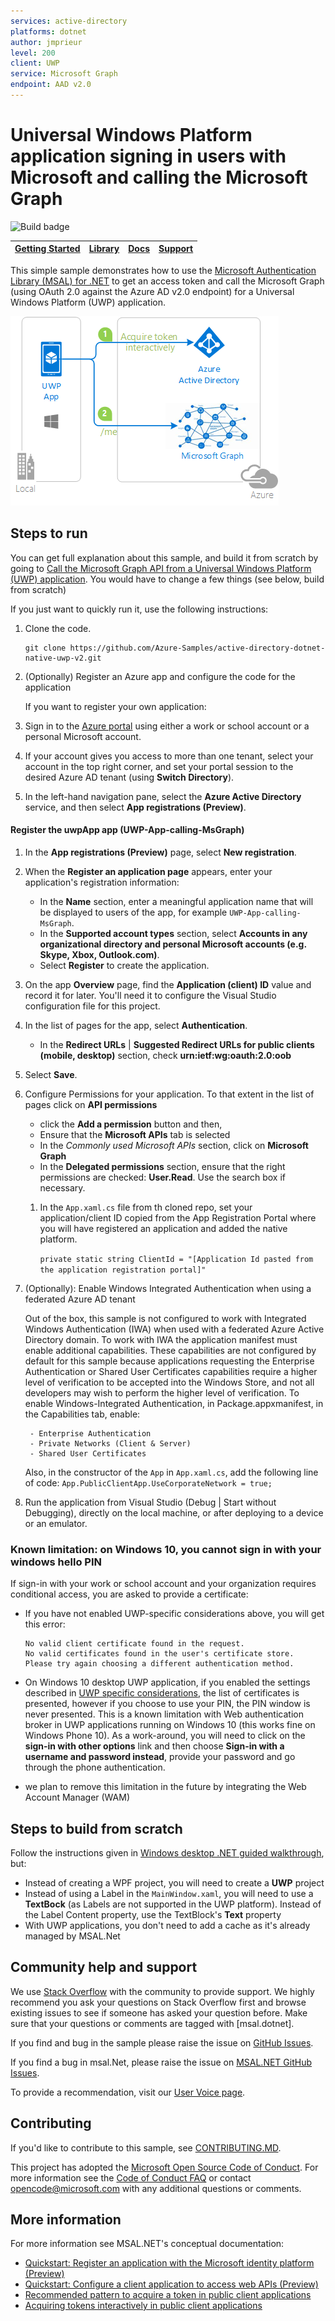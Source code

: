 ```yaml
---
services: active-directory
platforms: dotnet
author: jmprieur
level: 200
client: UWP 
service: Microsoft Graph
endpoint: AAD v2.0
---
```

# Universal Windows Platform application signing in users with Microsoft and calling the Microsoft Graph

![Build badge](https://identitydivision.visualstudio.com/_apis/public/build/definitions/a7934fdd-dcde-4492-a406-7fad6ac00e17/485/badge)

| [Getting Started](https://docs.microsoft.com/en-us/azure/active-directory/develop/quickstart-v2-uwp)| [Library](https://github.com/AzureAD/microsoft-authentication-library-for-dotnet/wiki) | [Docs](https://aka.ms/aadv2) | [Support](README.md#community-help-and-support)
| --- | --- | --- | --- |

This simple sample demonstrates how to use the [Microsoft Authentication Library (MSAL) for .NET](https://github.com/AzureAD/microsoft-authentication-library-for-dotnet) to get an access token and call the Microsoft Graph (using OAuth 2.0 against the Azure AD v2.0 endpoint) for a Universal Windows Platform (UWP) application.

![Topology](ReadmeFiles/Topology.png)

## Steps to run

You can get full explanation about this sample, and build it from scratch by going to [Call the Microsoft Graph API from a Universal Windows Platform (UWP) application](https://docs.microsoft.com/en-us/azure/active-directory/develop/quickstart-v2-uwp).
You would have to change a few things (see below, build from scratch)

If you just want to quickly run it, use the following instructions:

1. Clone the code.

   ```Shell
   git clone https://github.com/Azure-Samples/active-directory-dotnet-native-uwp-v2.git
   ```

1. (Optionally) Register an Azure app and configure the code for the application 

   If you want to register your own application:
1. Sign in to the [Azure portal](https://portal.azure.com) using either a work or school account or a personal Microsoft account.
1. If your account gives you access to more than one tenant, select your account in the top right corner, and set your portal session to the desired Azure AD tenant
   (using **Switch Directory**).
1. In the left-hand navigation pane, select the **Azure Active Directory** service, and then select **App registrations (Preview)**.

#### Register the uwpApp app (UWP-App-calling-MsGraph)

1. In the **App registrations (Preview)** page, select **New registration**.
1. When the **Register an application page** appears, enter your application's registration information:
   - In the **Name** section, enter a meaningful application name that will be displayed to users of the app, for example `UWP-App-calling-MsGraph`.
   - In the **Supported account types** section, select **Accounts in any organizational directory and personal Microsoft accounts (e.g. Skype, Xbox, Outlook.com)**.
    - Select **Register** to create the application.
1. On the app **Overview** page, find the **Application (client) ID** value and record it for later. You'll need it to configure the Visual Studio configuration file for this project.
1. In the list of pages for the app, select **Authentication**.
   - In the **Redirect URLs** | **Suggested Redirect URLs for public clients (mobile, desktop)** section, check **urn:ietf:wg:oauth:2.0:oob**
 1. Select **Save**.
1. Configure Permissions for your application. To that extent in the list of pages click on **API permissions**
   - click the **Add a permission** button and then,
   - Ensure that the **Microsoft APIs** tab is selected
   - In the *Commonly used Microsoft APIs* section, click on **Microsoft Graph**
   - In the **Delegated permissions** section, ensure that the right permissions are checked: **User.Read**. Use the search box if necessary.

   1. In the `App.xaml.cs` file from th cloned repo, set your application/client ID copied from the App Registration Portal where you will have registered an application and added the native platform.

      ``private static string ClientId = "[Application Id pasted from the application registration portal]"``

1. (Optionally): Enable Windows Integrated Authentication when using a federated Azure AD tenant

    Out of the box, this sample is not configured to work with Integrated Windows Authentication (IWA) when used with a federated Azure Active Directory domain. To work with IWA the application manifest must enable additional capabilities. These capabilities are not configured by default for this sample because applications requesting the Enterprise Authentication or Shared User Certificates capabilities require a higher level of verification to be accepted into the Windows Store, and not all developers may wish to perform the higher level of verification.
    To enable Windows-Integrated Authentication, in Package.appxmanifest, in the Capabilities tab, enable:

        - Enterprise Authentication
        - Private Networks (Client & Server)
        - Shared User Certificates
    Also, in the constructor of the `App` in `App.xaml.cs`, add the following line of code: ```App.PublicClientApp.UseCorporateNetwork = true;```

1. Run the application from Visual Studio (Debug | Start without Debugging), directly on the local machine, or after deploying to a device or an emulator.

### Known limitation: on Windows 10, you cannot sign in with your windows hello PIN

If sign-in with your work or school account and your organization requires conditional access, you are asked to provide a certificate:

- If you have not enabled UWP-specific considerations above, you will get this error:
    ```Text
    No valid client certificate found in the request.
    No valid certificates found in the user's certificate store.
    Please try again choosing a different authentication method.
    ```
- On Windows 10 desktop UWP application, if you enabled the settings described in [UWP specific considerations](#UWP-specific-considerations), the list of certificates is presented, however if you choose to use your PIN, the PIN window is never presented. This is a known limitation with Web authentication broker in UWP applications running on Windows 10 (this works fine on Windows Phone 10). As a work-around, you will need to click on the **sign-in with other options** link and then choose **Sign-in with a username and password instead**, provide your password and go through the phone authentication.

- we plan to remove this limitation in the future by integrating the Web Account Manager (WAM)

## Steps to build from scratch

Follow the instructions given in [Windows desktop .NET guided walkthrough](https://docs.microsoft.com/azure/active-directory/develop/guidedsetups/active-directory-mobileanddesktopapp-windowsdesktop-intro), but:

- Instead of creating a WPF project, you will need to create a **UWP** project
- Instead of using a Label in the `MainWindow.xaml`, you will need to use a **TextBock** (as Labels are not supported in the UWP platform). Instead of the Label Content property, use the TextBlock's **Text** property
- With UWP applications, you don't need to add a cache as it's already managed by MSAL.Net

## Community help and support

We use [Stack Overflow](http://stackoverflow.com/questions/tagged/msal) with the community to provide support. We highly recommend you ask your questions on Stack Overflow first and browse existing issues to see if someone has asked your question before. Make sure that your questions or comments are tagged with [msal.dotnet].

If you find and bug in the sample please raise the issue on [GitHub Issues](../../issues).

If you find a bug in msal.Net, please raise the issue on [MSAL.NET GitHub Issues](https://github.com/AzureAD/microsoft-authentication-library-for-dotnet/issues).

To provide a recommendation, visit our [User Voice page](https://feedback.azure.com/forums/169401-azure-active-directory).

## Contributing

If you'd like to contribute to this sample, see [CONTRIBUTING.MD](/CONTRIBUTING.md).

This project has adopted the [Microsoft Open Source Code of Conduct](https://opensource.microsoft.com/codeofconduct/). For more information see the [Code of Conduct FAQ](https://opensource.microsoft.com/codeofconduct/faq/) or contact [opencode@microsoft.com](mailto:opencode@microsoft.com) with any additional questions or comments.

## More information

For more information see MSAL.NET's conceptual documentation:

- [Quickstart: Register an application with the Microsoft identity platform (Preview)](https://docs.microsoft.com/en-us/azure/active-directory/develop/quickstart-register-app)
- [Quickstart: Configure a client application to access web APIs (Preview)](https://docs.microsoft.com/en-us/azure/active-directory/develop/quickstart-configure-app-access-web-apis)
- [Recommended pattern to acquire a token in public client applications](https://github.com/AzureAD/microsoft-authentication-library-for-dotnet/wiki/AcquireTokenSilentAsync-using-a-cached-token#recommended-call-pattern-in-public-client-applications)
- [Acquiring tokens interactively in public client applications](https://github.com/AzureAD/microsoft-authentication-library-for-dotnet/wiki/Acquiring-tokens-interactively)
